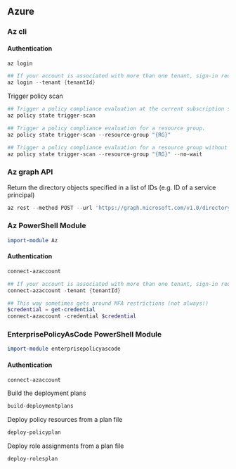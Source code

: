 ## Azure

### Az cli
#### Authentication
```powershell
az login

## If your account is associated with more than one tenant, sign-in requires the Tenant parameter to be specified when connecting.
az login --tenant {tenantId}
```

Trigger policy scan
```powershell
## Trigger a policy compliance evaluation at the current subscription scope.
az policy state trigger-scan

## Trigger a policy compliance evaluation for a resource group.
az policy state trigger-scan --resource-group "{RG}"

## Trigger a policy compliance evaluation for a resource group without waiting for completion.
az policy state trigger-scan --resource-group "{RG}" --no-wait
```

### Az graph API
Return the directory objects specified in a list of IDs (e.g. ID of a service principal)
```powershell
az rest --method POST --url 'https://graph.microsoft.com/v1.0/directoryObjects/getByIds' --headers 'Content-Type=application/json' --body '{ \"ids\":[\"{ID}\"]}'
```

### Az PowerShell Module
```powershell
import-module Az
```

#### Authentication
```powershell
connect-azaccount

## If your account is associated with more than one tenant, sign-in requires the Tenant parameter to be specified when connecting.
connect-azaccount -tenant {tenantId}

## This way sometimes gets around MFA restrictions (not always!)
$credential = get-credential
connect-azaccount -credential $credential
```

### EnterprisePolicyAsCode PowerShell Module
```powershell
import-module enterprisepolicyascode
```

#### Authentication
```powershell
connect-azaccount
```

Build the deployment plans
```powershell
build-deploymentplans
```

Deploy policy resources from a plan file
```powershell
deploy-policyplan
```

Deploy role assignments from a plan file
```powershell
deploy-rolesplan
```

